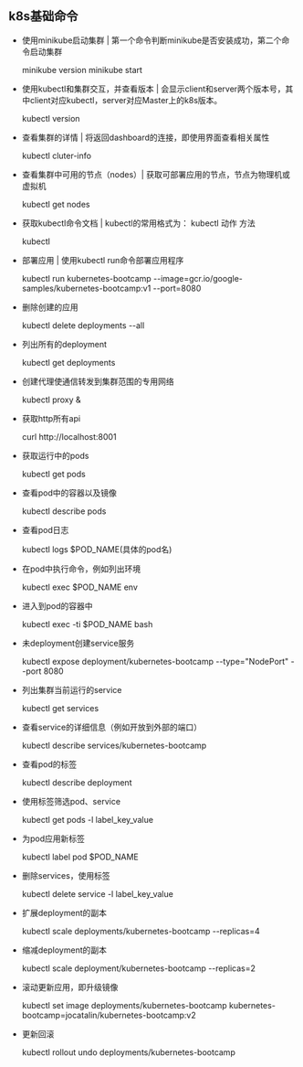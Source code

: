 ## k8s基础命令
- 使用minikube启动集群 | 第一个命令判断minikube是否安装成功，第二个命令启动集群

    
    minikube version
    minikube start
    

- 使用kubectl和集群交互，并查看版本 | 会显示client和server两个版本号，其中client对应kubectl，server对应Master上的k8s版本。

    
    kubectl version
    


- 查看集群的详情 | 将返回dashboard的连接，即使用界面查看相关属性

    
    kubectl cluter-info
    

- 查看集群中可用的节点（nodes）| 获取可部署应用的节点，节点为物理机或虚拟机

    
    kubectl get nodes
    
- 获取kubectl命令文档 | kubectl的常用格式为： kubectl 动作 方法

    
    kubectl
    

- 部署应用 | 使用kubectl run命令部署应用程序

    
    kubectl run kubernetes-bootcamp --image=gcr.io/google-samples/kubernetes-bootcamp:v1 --port=8080
    
- 删除创建的应用 

    
    kubectl delete deployments --all
    
- 列出所有的deployment

    
    kubectl get deployments
    
- 创建代理使通信转发到集群范围的专用网络

    
    kubectl proxy &
    
- 获取http所有api

    
    curl http://localhost:8001
    
- 获取运行中的pods

    
    kubectl get pods
    
- 查看pod中的容器以及镜像

    
    kubectl describe pods
    
- 查看pod日志

    
    kubectl logs $POD_NAME(具体的pod名)
    
- 在pod中执行命令，例如列出环境

    
    kubectl exec $POD_NAME env
    
- 进入到pod的容器中

    
    kubectl exec -ti $POD_NAME bash
    
- 未deployment创建service服务

    
    kubectl expose deployment/kubernetes-bootcamp --type="NodePort" --port 8080
    
- 列出集群当前运行的service

    
    kubectl get services
    
- 查看service的详细信息（例如开放到外部的端口）

    
    kubectl describe services/kubernetes-bootcamp
     
- 查看pod的标签

    
    kubectl describe deployment 
    
- 使用标签筛选pod、service

    
    kubectl get pods -l label_key_value
    
- 为pod应用新标签

    
    kubectl label pod $POD_NAME
    
- 删除services，使用标签

    
    kubectl delete service -l label_key_value
    
- 扩展deployment的副本

    
    kubectl scale deployments/kubernetes-bootcamp --replicas=4
    
- 缩减deployment的副本

    
    kubectl scale deployment/kubernetes-bootcamp --replicas=2
    
- 滚动更新应用，即升级镜像

    
    kubectl set image deployments/kubernetes-bootcamp kubernetes-bootcamp=jocatalin/kubernetes-bootcamp:v2
    
- 更新回滚

    
    kubectl rollout undo deployments/kubernetes-bootcamp
    
